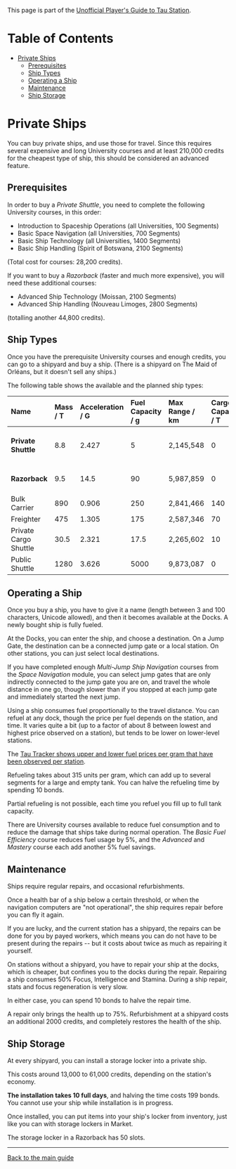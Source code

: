 This page is part of the [Unofficial Player's Guide to Tau Station](/).

# Table of Contents

* [Private Ships](#private-ships)
    * [Prerequisites](#prerequisites)
    * [Ship Types](#ship-types)
    * [Operating a Ship](#operating-a-ship)
    * [Maintenance](#maintenance)
    * [Ship Storage](#ship-storage)


# Private Ships

You can buy private ships, and use those for travel. Since this requires
several expensive and long University courses and at least 210,000 credits
for the cheapest type of ship, this should be considered an advanced feature.

## Prerequisites 

In order to buy a *Private Shuttle*, you need to complete the following
University courses, in this order:

* Introduction to Spaceship Operations (all Universities, 100 Segments)
* Basic Space Navigation (all Universities, 700 Segments)
* Basic Ship Technology (all Universities, 1400 Segments)
* Basic Ship Handling (Spirit of Botswana, 2100 Segments)

(Total cost for courses: 28,200 credits).

If you want to buy a *Razorback* (faster and much more expensive), you will
need these additional courses:

* Advanced Ship Technology (Moissan, 2100 Segments)
* Advanced Ship Handling (Nouveau Limoges, 2800 Segments)

(totalling another 44,800 credits).

## Ship Types

Once you have the prerequisite University courses and enough credits,
you can go to a shipyard and buy a ship. (There is a shipyard on The Maid of
Orléans, but it doesn't sell any ships.)

The following table shows the available and the planned ship types:

| Name                  | Mass / T | Acceleration / G | Fuel Capacity / g | Max Range / km | Cargo Capacity / T | Price / credits | Prerequisites          | Availability                         |
|:----------------------|:---------|:-----------------|:------------------|:---------------|:-------------------|:----------------|:-----------------------|:-------------------------------------|
| **Private Shuttle**   | 8.8      | 2.427            | 5                 | 2,145,548      | 0                  | 210,000         | Basic Ship Handling    | Daedalus, København, Yards of Gadani |
| **Razorback**         | 9.5      | 14.5             | 90                | 5,987,859      | 0                  | 995,000         | Advanced Ship Handling | Yards of Gadani                      |
| Bulk Carrier          | 890      | 0.906            | 250               | 2,841,466      | 140                |                 |                        |                                      |
| Freighter             | 475      | 1.305            | 175               | 2,587,346      | 70                 |                 |                        |                                      |
| Private Cargo Shuttle | 30.5     | 2.321            | 17.5              | 2,265,602      | 10                 |                 |                        |                                      |
| Public Shuttle        | 1280     | 3.626            | 5000              | 9,873,087      | 0                  |                 |                        |                                      |

## Operating a Ship

Once you buy a ship, you have to give it a name (length between 3 and
100 characters, Unicode allowed), and then it becomes available at the Docks. A newly
bought ship is fully fueled.

At the Docks, you can enter the ship, and choose a destination. On a Jump Gate,
the destination can be a connected jump gate or a local station. On other stations,
you can just select local destinations.

If you have completed enough
*Multi-Jump Ship Navigation* courses from the *Space Navigation* module, you can
select jump gates that are only indirectly connected to the jump gate
you are on, and travel the whole distance in one go, though slower than
if you stopped at each jump gate and immediately started the next jump.

Using a ship consumes fuel proportionally to the travel distance. You
can refuel at any dock, though the price per fuel depends on the
station, and time. It varies quite a bit (up to a factor of about 8
between lowest and highest price observed on a station), but tends to
be lower on lower-level stations.

The [Tau Tracker shows upper and lower fuel prices per gram that have been observed per station](https://tracker.tauguide.de/fuel).

Refueling takes about 315 units per gram, which can add up to several segments
for a large and empty tank.  You can halve
the refueling time by spending 10 bonds.

Partial refueling is not possible, each time you refuel you
fill up to full tank capacity.

There are University courses available to reduce fuel consumption and to
reduce the damage that ships take during normal operation.
The *Basic Fuel Efficiency* course reduces fuel usage by 5%,
and the *Advanced* and *Mastery* course each add another 5% fuel savings.

## Maintenance

Ships require regular repairs, and occasional refurbishments.

Once a health bar of a ship below a certain threshold, or when the
navigation computers are "not operational", the ship requires repair
before you can fly it again.

If you are lucky, and the current station has a shipyard, the repairs
can be done for you by payed workers, which means you can do not have to
be present during the repairs -- but it costs about twice as much as
repairing it yourself.

On stations without a shipyard, you have to repair your ship at the
docks, which is cheaper, but confines you to the docks during the repair.
Repairing a ship consumes 50% Focus, Intelligence and Stamina. During
a ship repair, stats and focus regeneration is very slow.

In either case, you can spend 10 bonds to halve the repair time.

A repair only brings the health up to 75%. Refurbishment at a shipyard
costs an additional 2000 credits, and completely restores the health
of the ship.

## Ship Storage

At every shipyard, you can install a storage locker into a private ship.

This costs around 13,000 to 61,000 credits, depending on the station's economy.

**The installation takes 10 full days**, and halving the time costs 199 bonds.
You cannot use your ship while installation is in progress.

Once installed, you can put items into your ship's locker from inventory,
just like you can with storage lockers in Market.

The storage locker in a Razorback has 50 slots.

---

[Back to the main guide](/)
